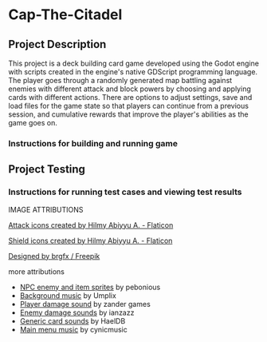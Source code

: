# Cap-The-Citadel

## Project Description

This project is a deck building card game developed using the Godot engine with scripts created in the engine's native GDScript programming language. The player goes through a randomly generated map battling against enemies with different attack and block powers by choosing and applying cards with different actions. There are options to adjust settings, save and load files for the game state so that players can continue from a previous session, and cumulative rewards that improve the player's abilities as the game goes on.

### Instructions for building and running game

## Project Testing

### Instructions for running test cases and viewing test results

IMAGE ATTRIBUTIONS

<a href="https://www.flaticon.com/free-icons/attack" title="attack icons">Attack icons created by Hilmy Abiyyu A. - Flaticon</a>

<a href="https://www.flaticon.com/free-icons/shield" title="shield icons">Shield icons created by Hilmy Abiyyu A. - Flaticon</a>

<a href="http://www.freepik.com">Designed by brgfx / Freepik</a>

more attributions

* <a href="https://opengameart.org/content/surtizens" title="surtizens">NPC enemy and item sprites</a> by pebonious
* <a href="https://opengameart.org/content/wild-west-music" title="Wild West Music">Background music</a> by Umplix
* <a href="https://opengameart.org/content/damage-taken" title="Damage taken">Player damage sound</a> by zander games
* <a href="https://opengameart.org/content/zombie-noises-and-moans" title="Zombie noises and moans">Enemy damage sounds</a> by ianzazz
* <a href="https://opengameart.org/content/card-game-sounds" title="Card Game sounds">Generic card sounds</a> by HaelDB
* <a href="https://opengameart.org/content/enchanted-tiki-86" title="Enchanted Tiki 86">Main menu music</a> by cynicmusic
